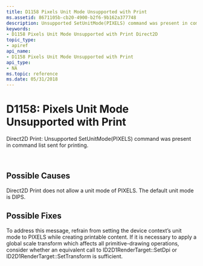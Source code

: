 ```yaml
---
title: D1158 Pixels Unit Mode Unsupported with Print
ms.assetid: 8671105b-cb20-4900-b2f6-9b162a377748
description: Unsupported SetUnitMode(PIXELS) command was present in command list sent for printing.
keywords:
- D1158 Pixels Unit Mode Unsupported with Print Direct2D
topic_type:
- apiref
api_name:
- D1158 Pixels Unit Mode Unsupported with Print
api_type:
- NA
ms.topic: reference
ms.date: 05/31/2018
---
```


# D1158: Pixels Unit Mode Unsupported with Print

Direct2D Print: Unsupported SetUnitMode(PIXELS) command was present in command list sent for printing.





 

## Possible Causes

Direct2D Print does not allow a unit mode of PIXELS. The default unit mode is DIPS.

## Possible Fixes

To address this message, refrain from setting the device context’s unit mode to PIXELS while creating printable content. If it is necessary to apply a global scale transform which affects all primitive-drawing operations, consider whether an equivalent call to ID2D1RenderTarget::SetDpi or ID2D1RenderTarget::SetTransform is sufficient.

 

 
